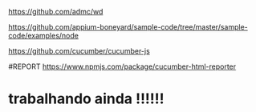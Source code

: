 https://github.com/admc/wd

https://github.com/appium-boneyard/sample-code/tree/master/sample-code/examples/node

https://github.com/cucumber/cucumber-js


#REPORT 
https://www.npmjs.com/package/cucumber-html-reporter
# trabalhando ainda !!!!!!


